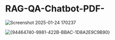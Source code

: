 # RAG-QA-Chatbot-PDF-


![Screenshot 2025-01-24 170237](https://github.com/user-attachments/assets/aa6b3cee-79bb-420b-a904-ab7030107509)

![{94464740-9981-422B-BBAC-1D8A2E9C9B90}](https://github.com/user-attachments/assets/bb9848bd-2bb4-4ff7-8381-43741f39863d)
